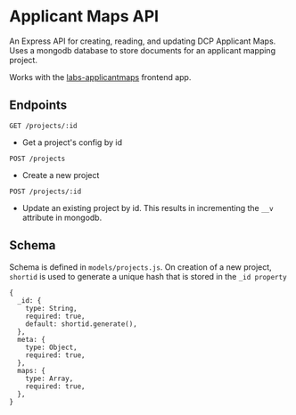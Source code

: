 # Applicant Maps API

An Express API for creating, reading, and updating DCP Applicant Maps.  Uses a mongodb database to store documents for an applicant mapping project.

Works with the [labs-applicantmaps](https://github.com/nycplanning/labs-applicantmaps) frontend app.

## Endpoints

`GET /projects/:id`
- Get a project's config by id

`POST /projects`
- Create a new project

`POST /projects/:id`
- Update an existing project by id.  This results in incrementing the `__v` attribute in mongodb.

## Schema

Schema is defined in `models/projects.js`.  On creation of a new project, `shortid` is used to generate a unique hash that is stored in the `_id property`

```
{
  _id: {
    type: String,
    required: true,
    default: shortid.generate(),
  },
  meta: {
    type: Object,
    required: true,
  },
  maps: {
    type: Array,
    required: true,
  },
}
```

